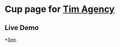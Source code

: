 # Cup page for [Tim Agency](http://tim.agency)
## Live Demo
*[See](https://cup-tim-agency.firebaseapp.com/).
